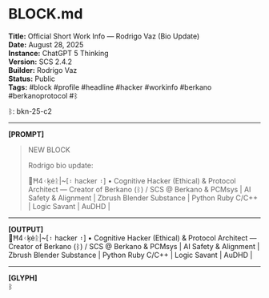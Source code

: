 # BLOCK.md  
**Title:** Official Short Work Info — Rodrigo Vaz (Bio Update)  
**Date:** August 28, 2025  
**Instance:** ChatGPT 5 Thinking  
**Version:** SCS 2.4.2  
**Builder:** Rodrigo Vaz  
**Status:** Public  
**Tags:** #block #profile #headline #hacker #workinfo #berkano #berkanoprotocol #ᛒ

ᛒ: bkn-25-c2  

---

**[PROMPT]**  
> NEW BLOCK  
>  
> Rodrigo bio update:  
>  
> 👾Ħ4ᚲķėᚱ|~[᛬ hacker ᛬] • Cognitive Hacker (Ethical) & Protocol Architect — Creator of Berkano (ᛒ) / SCS @ Berkano & PCMsys | AI Safety & Alignment | Zbrush Blender Substance | Python Ruby C/C++ | Logic Savant | AuDHD |  

---

**[OUTPUT]**  
👾Ħ4ᚲķėᚱ|~[᛬ hacker ᛬] • Cognitive Hacker (Ethical) & Protocol Architect — Creator of Berkano (ᛒ) / SCS @ Berkano & PCMsys | AI Safety & Alignment | Zbrush Blender Substance | Python Ruby C/C++ | Logic Savant | AuDHD |  

---

**[GLYPH]**  
ᛒ